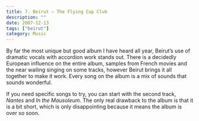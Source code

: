 ```yaml
---
title: 7. Beirut – The Flying Cup Club
description: ""
date: 2007-12-13
tags: ["beirut"]
category: Music
---
```




By far the most unique but good album I have heard all year, Beirut’s use of dramatic vocals with accordion work stands out.  There is a decidedly European influence on the entire album, samples from French movies and the near wailing singing on some tracks, however Beirut brings it all together to make it work.  Every song on the album is a mix of sounds that sounds wonderful.

If you need specific songs to try, you can start with the second track, *Nantes* and *In the Mausoleum*.  The only real drawback to the album is that it is a bit short, which is only disappointing because it means the album is over so soon.
